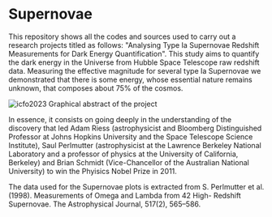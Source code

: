 # Supernovae
This repository shows all the codes and sources used to carry out a research projects titled as follows: "Analysing Type Ia Supernovae Redshift Measurements for Dark Energy Quantification". 
This study aims to quantify the dark energy in the Universe from Hubble Space Telescope raw redshift data. Measuring the effective magnitude for several type Ia Supernovae we demonstrated that there is some energy, whose essential nature remains unknown, that composes about 75% of the cosmos.

![icfo2023](https://user-images.githubusercontent.com/100607769/218674458-5847d097-b51b-45e3-96e0-88a34fbdb3b3.png)
                        Graphical abstract of the project

In essence, it consists on going deeply in the understanding of the discovery that led Adam Riess (astrophysicist and Bloomberg Distinguished Professor at Johns Hopkins University and the Space Telescope Science Institute), Saul Perlmutter (astrophysicist at the Lawrence Berkeley National Laboratory and a professor of physics at the University of California, Berkeley) and Brian Schmidt (Vice-Chancellor of the Australian National University) to win the Phyisics Nobel Prize in 2011.

The data used for the Supernovae plots is extracted from S. Perlmutter et al. (1998). Measurements of Omega and Lambda from 42 High- Redshift Supernovae. The Astrophysical Journal, 517(2), 565–586.
